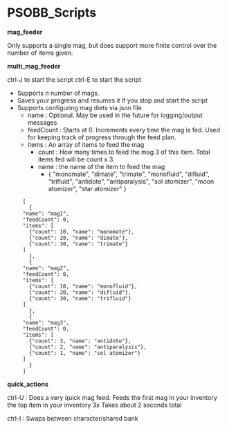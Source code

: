 # PSOBB_Scripts

**mag_feeder**

Only supports a single mag, but does support more finite control over the number of items given.


**multi_mag_feeder**

ctrl-J to start the script
ctrl-E to start the script

 - Supports *n* number of mags.
 - Saves your progress and resumes it if you stop and start the script
 - Supports configuring mag diets via json file
 	- name : Optional. May be used in the future for logging/output messages
 	- feedCount : Starts at 0. Increments every time the mag is fed. Used for keeping track of progress through the feed plan. 
 	- items : An array of items to feed the mag
		- count : How many times to feed the mag 3 of this item. Total items fed will be count x 3.
		- name : the name of the item to feed the mag 
			- { "monomate", "dimate", "trimate", "monofluid", "difluid", "trifluid", "antidote", "antiparalysis", "sol atomizer", "moon atomizer", "star atomizer" }



~~~
     [
       {
	 "name": "mag1",
	 "feedCount": 0,
	 "items": [
	   {"count": 10, "name": "monomate"},
	   {"count": 20, "name": "dimate"},
	   {"count": 30, "name": "trimate"}
	 ]
       },
       {
	 "name": "mag2",
	 "feedCount": 0,
	 "items": [
	   {"count": 10, "name": "monofluid"},
	   {"count": 20, "name": "difluid"},
	   {"count": 30, "name": "trifluid"}
	 ]
       },
       {
	 "name": "mag3",
	 "feedCount": 0,
	 "items": [
	   {"count": 3, "name": "antidote"},
	   {"count": 2, "name": "antiparalysis"},
	   {"count": 1, "name": "sol atomizer"}
	 ]
       }
     ]
~~~


**quick_actions**

ctrl-U : Does a very quick mag feed.
	Feeds the first mag in your inventory the top item in your inventory 3x
	Takes about 2 seconds total

ctrl-I : Swaps between character/shared bank

